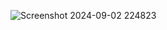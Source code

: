 ![Screenshot 2024-09-02 224823](https://github.com/user-attachments/assets/5ea80f62-5809-4627-b111-1b5e075ef8c1)

